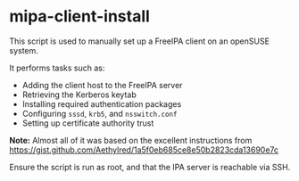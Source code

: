 # mipa-client-install

This script is used to manually set up a FreeIPA client on an openSUSE system.

It performs tasks such as:
- Adding the client host to the FreeIPA server
- Retrieving the Kerberos keytab
- Installing required authentication packages
- Configuring `sssd`, `krb5`, and `nsswitch.conf`
- Setting up certificate authority trust

**Note:** Almost all of it was based on the excellent instructions from https://gist.github.com/Aethylred/1a5f0eb685ce8e50b2823cda13690e7c

Ensure the script is run as root, and that the IPA server is reachable via SSH.
